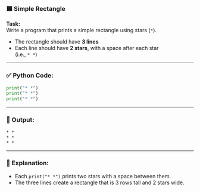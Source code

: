 ### 🟦 Simple Rectangle

**Task:**  
Write a program that prints a simple rectangle using stars (`*`).

- The rectangle should have **3 lines**
- Each line should have **2 stars**, with a space after each star  
  (i.e., `* *`)

---

### ✅ Python Code:

```python
print("* *")
print("* *")
print("* *")
```

---

### 🧪 Output:

```
* *
* *
* *
```

---

### 🧠 Explanation:

- Each `print("* *")` prints two stars with a space between them.
- The three lines create a rectangle that is 3 rows tall and 2 stars wide.
